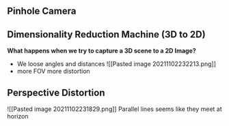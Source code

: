 ## Pinhole Camera


## Dimensionality Reduction Machine (3D to 2D)
 **What happens when we try to capture a 3D scene to a 2D Image?**
  - We loose angles and distances
  ![[Pasted image 20211102232213.png]]
  - more FOV more distortion

## Perspective Distortion
![[Pasted image 20211102231829.png]]
Parallel lines seems like they meet at horizon 